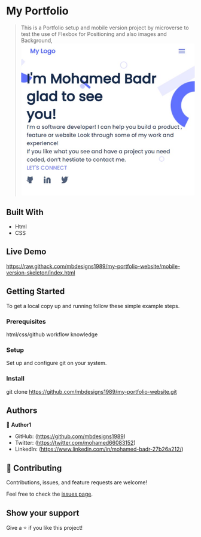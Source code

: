 
# My Portfolio

> This is a Portfolio setup and mobile version  project by microverse to test the use of Flexbox for Positioning and also images and Background,
![portfolio](./images/my-portfolio.jpg)


## Built With

- Html
- CSS
## Live Demo

https://raw.githack.com/mbdesigns1989/my-portfolio-website/mobile-version-skeleton/index.html
## Getting Started

To get a local copy up and running follow these simple example steps.

### Prerequisites
html/css/github workflow knowledge  

### Setup 
Set up and configure git on your system. 

### Install

git clone  https://github.com/mbdesigns1989/my-portfolio-website.git

## Authors

👤 **Author1**

- GitHub: (https://github.com/mbdesigns1989)
- Twitter: (https://twitter.com/mohamed66083152)
- LinkedIn: (https://www.linkedin.com/in/mohamed-badr-27b26a212/)

## 🤝 Contributing

Contributions, issues, and feature requests are welcome!

Feel free to check the [issues page](../../issues/).

## Show your support

Give a ⭐️ if you like this project!
